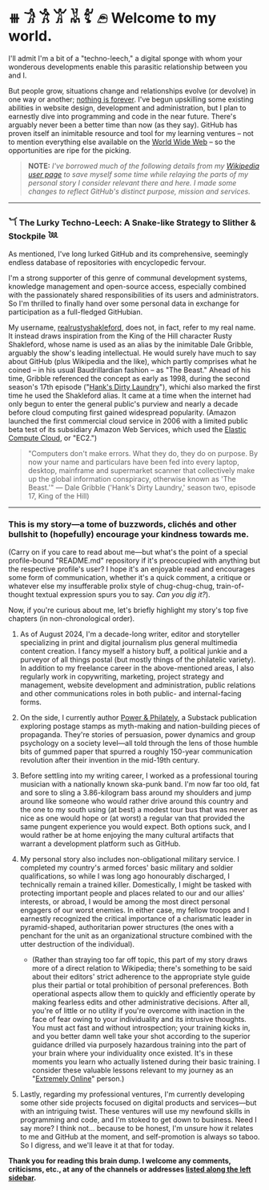 # ⧻ 𓀞 𓀟 𓀠 𓀡 𓀤 𓂉 Welcome to my world.

I'll admit I'm a bit of a "techno-leech," a digital sponge with whom your wonderous developments enable this parasitic relationship between you and I.

But people grow, situations change and relationships evolve (or devolve) in one way or another; [nothing is forever](https://www.youtube.com/watch?v=S_TdhhrUrv8). I've begun upskilling some existing abilities in website design, development and administration, but I plan to earnestly dive into programming and code in the near future. There's arguably never been a better time than now (as they say). GitHub has proven itself an inimitable resource and tool for my learning ventures – not to mention everything else available on the [World Wide Web](https://rationalwiki.org/wiki/Internet#.22Internet.22_vs._.22World_Wide_Web.22) – so the opportunities are ripe for the picking.

> **NOTE:** *I've borrowed much of the following details from my [Wikipedia user page](https://en.wikipedia.org/wiki/User:Real_Rusty_Shakleford) to save myself some time while relaying the parts of my personal story I consider relevant there and here. I made some changes to reflect GitHub's distinct purpose, mission and services.*

---

### 𓆔 The Lurky Techno-Leech: A Snake-like Strategy to Slither & Stockpile 𓆙

As mentioned, I've long lurked GitHub and its comprehensive, seemingly endless database of repositories with encyclopedic fervour.

I'm a strong supporter of this genre of communal development systems, knowledge management and open-source access, especially combined with the passionately shared responsibilities of its users and administrators. So I'm thrilled to finally hand over some personal data in exchange for participation as a full-fledged GitHubian.

My username, [realrustyshakleford](https://github.com/realrustyshakleford), does not, in fact, refer to my real name. It instead draws inspiration from the King of the Hill character Rusty Shakleford, whose name is used as an alias by the inimitable Dale Gribble, arguably the show's leading intellectual. He would surely have much to say about GitHub (plus Wikipedia and the like), which partly comprises what he coined – in his usual Baudrillardian fashion – as "The Beast." Ahead of his time, Gribble referenced the concept as early as 1998, during the second season's 17th episode ("[Hank's Dirty Laundry](https://kingofthehill.fandom.com/wiki/Hank%27s_Dirty_Laundry)"), whichi also marked the first time he used the Shakleford alias. It came at a time when the internet had only begun to enter the general public's purview and nearly a decade before cloud computing first gained widespread popularity. (Amazon launched the first commercial cloud service in 2006 with a limited public beta test of its subsidiary Amazon Web Services, which used the [Elastic Compute Cloud](https://en.wikipedia.org/wiki/Amazon_Elastic_Compute_Cloud), or "EC2.")

> "Computers don't make errors. What they do, they do on purpose. By now your name and particulars have been fed into every laptop, desktop, mainframe and supermarket scanner that collectively make up the global information conspiracy, otherwise known as 'The Beast.'" — Dale Gribble ('Hank's Dirty Laundry,' season two, episode 17, King of the Hill)

---

### This is my story—a tome of buzzwords, clichés and other bullshit to (hopefully) encourage your kindness towards me.

(Carry on if you care to read about me—but what's the point of a special profile-bound "README.md" repository if it's preoccupied with anything but the respective profile's user? I hope it's an enjoyable read and encourages some form of communication, whether it's a quick comment, a critique or whatever else my insufferable prolix style of chug-chug-chug, train-of-thought textual expression spurs you to say. *Can you dig it?*).

Now, if you're curious about me, let's briefly highlight my story's top five chapters (in non-chronological order).

1. As of August 2024, I'm a decade-long writer, editor and storyteller specializing in print and digital journalism plus general multimedia content creation. I fancy myself a history buff, a political junkie and a purveyor of all things postal (but mostly things of the philatelic variety). In addition to my freelance career in the above-mentioned areas, I also regularly work in copywriting, marketing, project strategy and management, website development and administration, public relations and other communications roles in both public- and internal-facing forms.

2. On the side, I currently author [Power & Philately](https://powerandphilately.substack.com), a Substack publication exploring postage stamps as myth-making and nation-building pieces of propaganda. They're stories of persuasion, power dynamics and group psychology on a society level—all told through the lens of those humble bits of gummed paper that spurred a roughly 150-year communication revolution after their invention in the mid-19th century.

3. Before settling into my writing career, I worked as a professional touring musician with a nationally known ska-punk band. I'm now far too old, fat and sore to sling a 3.86-kilogram bass around my shoulders and jump around like someone who would rather drive around this country and the one to my south using (at best) a modest tour bus that was never as nice as one would hope or (at worst) a regular van that provided the same pungent experience you would expect. Both options suck, and I would rather be at home enjoying the many cultural artifacts that warrant a development platform such as GitHub.

4. My personal story also includes non-obligational military service. I completed my country's armed forces' basic military and soldier qualifications, so while I was long ago honourably discharged, I technically remain a trained killer. Domestically, I might be tasked with protecting important people and places related to our and our allies' interests, or abroad, I would be among the most direct personal engagers of our worst enemies. In either case, my fellow troops and I earnestly recognized the critical importance of a charismatic leader in pyramid-shaped, authoritarian power structures (the ones with a penchant for the unit as an organizational structure combined with the utter destruction of the individual).
   - (Rather than straying too far off topic, this part of my story draws more of a direct relation to Wikipedia; there's something to be said about their editors' strict adherence to the appropriate style guide plus their partial or total prohibition of personal preferences. Both operational aspects allow them to quickly and efficiently operate by making fearless edits and other administrative decisions. After all, you're of little or no utility if you're overcome with inaction in the face of fear owing to your individuality and its intrusive thoughts. You must act fast and without introspection; your training kicks in, and you better damn well take your shot according to the superior guidance drilled via purposely hazardous training into the part of your brain where your individuality once existed. It's in these moments you learn who actually listened during their basic training. I consider these valuable lessons relevant to my journey as an "[Extremely Online](https://en.wikipedia.org/wiki/Extremely_online)" person.)

5. Lastly, regarding my professional ventures, I'm currently developing some other side projects focused on digital products and services—but with an intriguing twist. These ventures will use my newfound skills in programming and code, and I'm stoked to get down to business. Need I say more? I think not... because to be honest, I'm unsure how it relates to me and GitHub at the moment, and self-promotion is always so taboo. So I digress, and we'll leave it at that for today.

**Thank you for reading this brain dump. I welcome any comments, criticisms, etc., at any of the channels or addresses [listed along the left sidebar](https://github.com/realrustyshakleford#:~:text=Power%20%26%20Philately,sludgefactorysleepyhouse).**

<!--
**realrustyshakleford/realrustyshakleford** is a ✨ _special_ ✨ repository because its `README.md` (this file) appears on your GitHub profile.

Here are some ideas to get you started:

- 🔭 I’m currently working on ...
- 🌱 I’m currently learning ...
- 👯 I’m looking to collaborate on ...
- 🤔 I’m looking for help with ...
- 💬 Ask me about ...
- 📫 How to reach me: ...
- 😄 Pronouns: ...
- ⚡ Fun fact: ...
-->
